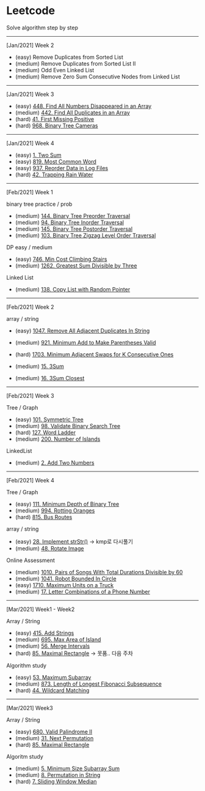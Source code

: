 # Leetcode

Solve algorithm step by step

* * *

[Jan/2021] Week 2

- (easy) Remove Duplicates from Sorted List
- (medium) Remove Duplicates from Sorted List II
- (medium) Odd Even Linked List
- (medium) Remove Zero Sum Consecutive Nodes from Linked List

* * *

[Jan/2021] Week 3

- (easy) [448. Find All Numbers Disappeared in an Array](https://leetcode.com/problems/find-all-numbers-disappeared-in-an-array/)
- (medium) [442. Find All Duplicates in an Array](https://leetcode.com/problems/find-all-duplicates-in-an-array/)
- (hard) [41. First Missing Positive](https://leetcode.com/problems/first-missing-positive/)
- (hard) [968. Binary Tree Cameras](https://leetcode.com/problems/binary-tree-cameras/)

* * *

[Jan/2021] Week 4

- (easy) [1. Two Sum](https://leetcode.com/problems/two-sum/)
- (easy) [819. Most Common Word](https://leetcode.com/problems/most-common-word/)
- (easy) [937. Reorder Data in Log Files](https://leetcode.com/problems/reorder-data-in-log-files/)
- (hard) [42. Trapping Rain Water](https://leetcode.com/problems/trapping-rain-water/)

* * *

[Feb/2021] Week 1

binary tree practice / prob
- (medium) [144. Binary Tree Preorder Traversal](https://leetcode.com/problems/binary-tree-preorder-traversal/)
- (medium) [94. Binary Tree Inorder Traversal](https://leetcode.com/problems/binary-tree-inorder-traversal/)
- (medium) [145. Binary Tree Postorder Traversal](https://leetcode.com/problems/binary-tree-postorder-traversal/)
- (medium) [103. Binary Tree Zigzag Level Order Traversal](https://leetcode.com/problems/binary-tree-zigzag-level-order-traversal/)

DP easy / medium
- (easy) [746. Min Cost Climbing Stairs](https://leetcode.com/problems/min-cost-climbing-stairs/)
- (medium) [1262. Greatest Sum Divisible by Three](https://leetcode.com/problems/greatest-sum-divisible-by-three/)

Linked List
- (medium) [138. Copy List with Random Pointer](https://leetcode.com/problems/copy-list-with-random-pointer/)

* * *

[Feb/2021] Week 2

array / string
- (easy) [1047. Remove All Adjacent Duplicates In String](https://leetcode.com/problems/remove-all-adjacent-duplicates-in-string/)
- (medium) [921. Minimum Add to Make Parentheses Valid](https://leetcode.com/problems/minimum-add-to-make-parentheses-valid/)
- (hard) [1703. Minimum Adjacent Swaps for K Consecutive Ones](https://leetcode.com/problems/minimum-adjacent-swaps-for-k-consecutive-ones/)

- (medium) [15. 3Sum](https://leetcode.com/problems/3sum/)
- (medium) [16. 3Sum Closest](https://leetcode.com/problems/3sum-closest/)

* * *

[Feb/2021] Week 3

Tree / Graph
 - (easy) [101. Symmetric Tree](https://leetcode.com/problems/symmetric-tree/)
 - (medium) [98. Validate Binary Search Tree](https://leetcode.com/problems/validate-binary-search-tree/)
 - (hard) [127. Word Ladder](https://leetcode.com/problems/word-ladder/)
 - (medium) [200. Number of Islands](https://leetcode.com/problems/number-of-islands/)
 
 LinkedList
  - (medium) [2. Add Two Numbers](https://leetcode.com/problems/add-two-numbers/)


* * *

[Feb/2021] Week 4

Tree / Graph

- (easy) [111. Minimum Depth of Binary Tree](https://leetcode.com/problems/minimum-depth-of-binary-tree/)
- (medium) [994. Rotting Oranges](https://leetcode.com/problems/rotting-oranges/)
- (hard) [815. Bus Routes](https://leetcode.com/problems/bus-routes/)

array / string

- (easy) [28. Implement strStr()](https://leetcode.com/problems/implement-strstr/)  -> kmp로 다시풀기
- (medium) [48. Rotate Image](https://leetcode.com/problems/rotate-image/)

Online Assessment

- (medium) [1010. Pairs of Songs With Total Durations Divisible by 60](https://leetcode.com/problems/pairs-of-songs-with-total-durations-divisible-by-60/)
- (medium) [1041. Robot Bounded In Circle](https://leetcode.com/problems/robot-bounded-in-circle/)
- (easy) [1710. Maximum Units on a Truck](https://leetcode.com/problems/maximum-units-on-a-truck/)
- (medium) [17. Letter Combinations of a Phone Number](https://leetcode.com/problems/letter-combinations-of-a-phone-number/)

* * *

[Mar/2021] Week1 - Week2

Array / String

- (easy) [415. Add Strings](https://leetcode.com/problems/add-strings/)
- (medium) [695. Max Area of Island](https://leetcode.com/problems/max-area-of-island/)
- (medium) [56. Merge Intervals](https://leetcode.com/problems/merge-intervals/)
- (hard) [85. Maximal Rectangle](https://leetcode.com/problems/maximal-rectangle/) -> 못품.. 다음 주차


Algorithm study

- (easy) [53. Maximum Subarray](https://leetcode.com/problems/maximum-subarray/)
- (medium) [873. Length of Longest Fibonacci Subsequence](https://leetcode.com/problems/length-of-longest-fibonacci-subsequence/)
- (hard) [44. Wildcard Matching](https://leetcode.com/problems/wildcard-matching/)

* * *

[Mar/2021] Week3

Array / String

- (easy) [680. Valid Palindrome II](https://leetcode.com/problems/valid-palindrome-ii/)
- (medium) [31. Next Permutation](https://leetcode.com/problems/next-permutation/)
- (hard) [85. Maximal Rectangle](https://leetcode.com/problems/maximal-rectangle/)

Algoritm study

- (medium) [5. Minimum Size Subarray Sum](https://leetcode.com/problems/minimum-size-subarray-sum/)
- (medium) [8. Permutation in String](https://leetcode.com/problems/permutation-in-string/)
- (hard) [7. Sliding Window Median](https://leetcode.com/problems/sliding-window-median/)
